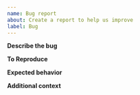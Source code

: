 ```yaml
---
name: Bug report
about: Create a report to help us improve
label: Bug
---
```


**Describe the bug**
<!-- A clear and concise description of what the bug is. -->

**To Reproduce**
<!-- Code to reproduce the behavior: Please include the results of:
`conda list`
`python -c "import qcelemental as qcel; print(qcel.__file__, qcel.__version__)"` -->

**Expected behavior**
<!-- A clear and concise description of what you expected to happen. -->

**Additional context**
<!-- Add any other context about the problem here. -->
